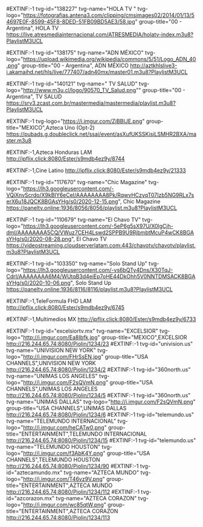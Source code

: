 #EXTINF:-1 tvg-id="138227" tvg-name="HOLA TV " tvg-logo="https://fotografias.antena3.com/clipping/cmsimages02/2014/01/13/54697E0F-8599-45F8-8DED-51FB09BD5AE3/58.jpg" group-title="00 - Argentina", HOLA TV 
https://live.atresmediainternacional.com/ATRESMEDIA/holatv-index.m3u8?PlaylistM3UCL

#EXTINF:-1 tvg-id="138175" tvg-name="ADN MÉXICO" tvg-logo="https://upload.wikimedia.org/wikipedia/commons/5/51/Logo_ADN_40.png" group-title="00 - Argentina", ADN MÉXICO
http://aztkhlslive3-i.akamaihd.net/hls/live/777407/adn40mx/master01.m3u8?PlaylistM3UCL

#EXTINF:-1 tvg-id="140121" tvg-name=" TV SALUD" tvg-logo="http://www.m3u.cl/logo/90570_TV_Salud.png"" group-title="00 - Argentina",  TV SALUD
https://srv3.zcast.com.br/mastermedia/mastermedia/playlist.m3u8?PlaylistM3UCL

#EXTINF:-1 tvg-logo="https://i.imgur.com/ZjBBIJE.png" group-title="MEXICO",Azteca Uno (Opt-2)
https://pubads.g.doubleclick.net/ssai/event/asXufUKSSKisiLSMHR2BXA/master.m3u8

#EXTINF:-1,Azteca Honduras LAM
http://ipflix.click:8080/Ester/s9mdb4ez9y/8744

#EXTINF:-1,Cine Latino 
http://ipflix.click:8080/Ester/s9mdb4ez9y/21333

#EXTINF:-1 tvg-id="117670" tvg-name="Chic Magazine" tvg-logo="https://lh3.googleusercontent.com/-VQiXnvScrdo/X9kBIY6eCeI/AAAAAAAA8Pk/RqwvHCzyqT07Izb5NG9RLx7serX6u18JQCK8BGAsYHg/s0/2020-12-15.png", Chic Magazine
https://paneltv.online:1936/8056/8056/playlist.m3u8?PlaylistM3UCL

#EXTINF:-1 tvg-id="110679" tvg-name="El Chavo TV" tvg-logo="https://lh3.googleusercontent.com/-5eP6g5sX97U/X0lgCjh-dmI/AAAAAAAA5CQ/VWuz7CEH4Lswd2SPPB9U9RjbmbtMcuP4wCK8BGAsYHg/s0/2020-08-28.png", El Chavo TV
https://videostreaming.cloudserverlatam.com:443/chavotv/chavotv/playlist.m3u8?PlaylistM3UCL

#EXTINF:-1 tvg-id="103350" tvg-name="Solo Stand Up" tvg-logo="https://lh3.googleusercontent.com/-vs6bQTy4Dns/X30TqJ-CdrI/AAAAAAAA6M4/WUtqB3d4eiEp7oHE44DkOhh5V0NNTDMSACK8BGAsYHg/s0/2020-10-06.png", Solo Stand Up
https://paneltv.online:1936/8116/8116/playlist.m3u8?PlaylistM3UCL

#EXTINF:-1,TeleFormula FHD LAM
http://ipflix.click:8080/Ester/s9mdb4ez9y/6745

#EXTINF:-1,Multimedios MX
http://ipflix.click:8080/Ester/s9mdb4ez9y/6733

#EXTINF:-1 tvg-id="excelsiortv.mx" tvg-name="EXCELSIOR" tvg-logo="http://i.imgur.com/Ea8Ibfk.jpg" group-title="MEXICO",EXCELSIOR
http://216.244.65.74:8080/Piolin/1234/23
#EXTINF:-1 tvg-id="univision.us" tvg-name="UNIVISION NEW YORK" tvg-logo="http://i.imgur.com/FHrSsEN.jpg" group-title="USA CHANNELS",UNIVISION NEW YORK
http://216.244.65.74:8080/Piolin/1234/2
#EXTINF:-1 tvg-id="360north.us" tvg-name="UNIMAS LOS ANGELES" tvg-logo="http://i.imgur.com/F2sQVmN.png" group-title="USA CHANNELS",UNIMAS LOS ANGELES
http://216.244.65.74:8080/Piolin/1234/5
#EXTINF:-1 tvg-id="360north.us" tvg-name="UNIMAS DALLAS" tvg-logo="http://i.imgur.com/F2sQVmN.png" group-title="USA CHANNELS",UNIMAS DALLAS
http://216.244.65.74:8080/Piolin/1234/6
#EXTINF:-1 tvg-id="telemundo.us" tvg-name="TELEMUNDO INTERNACIONAL" tvg-logo="http://i.imgur.com/heCATw0.png" group-title="ENTERTAINMENT",TELEMUNDO INTERNACIONAL
http://216.244.65.74:8080/Piolin/1234/15
#EXTINF:-1 tvg-id="telemundo.us" tvg-name="TELEMUNDO HOUSTON" tvg-logo="http://i.imgur.com/f3AbK4Y.png" group-title="USA CHANNELS",TELEMUNDO HOUSTON
http://216.244.65.74:8080/Piolin/1234/90
#EXTINF:-1 tvg-id="aztecamundo.mx" tvg-name="AZTECA MUNDO" tvg-logo="http://i.imgur.com/T46vz9V.png" group-title="ENTERTAINMENT",AZTECA MUNDO
http://216.244.65.74:8080/Piolin/1234/112
#EXTINF:-1 tvg-id="azcorazon.mx" tvg-name="AZTECA CORAZON" tvg-logo="http://i.imgur.com/wc85qtW.png" group-title="ENTERTAINMENT",AZTECA CORAZON
http://216.244.65.74:8080/Piolin/1234/113


